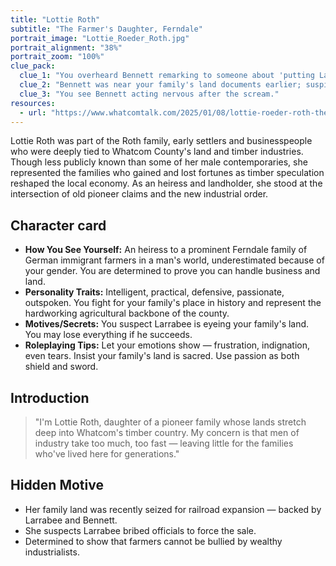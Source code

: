 ```yaml
---
title: "Lottie Roth"
subtitle: "The Farmer's Daughter, Ferndale"
portrait_image: "Lottie_Roeder_Roth.jpg"
portrait_alignment: "38%"
portrait_zoom: "100%"
clue_pack:
  clue_1: "You overheard Bennett remarking to someone about 'putting Larrabee in his place.'"
  clue_2: "Bennett was near your family's land documents earlier; suspicious."
  clue_3: "You see Bennett acting nervous after the scream."
resources:
  - url: "https://www.whatcomtalk.com/2025/01/08/lottie-roeder-roth-the-history-and-aftermath-of-bellinghams-pioneer-historian/"
---
```


Lottie Roth was part of the Roth family, early settlers and businesspeople who were deeply tied to Whatcom County's land and timber industries. Though less publicly known than some of her male contemporaries, she represented the families who gained and lost fortunes as timber speculation reshaped the local economy. As an heiress and landholder, she stood at the intersection of old pioneer claims and the new industrial order.

## Character card

* **How You See Yourself:** An heiress to a prominent Ferndale family of German immigrant farmers in a man's world, underestimated because of your gender. You are determined to prove you can handle business and land.
* **Personality Traits:** Intelligent, practical, defensive, passionate, outspoken. You fight for your family's place in history and represent the hardworking agricultural backbone of the county.
* **Motives/Secrets:** You suspect Larrabee is eyeing your family's land. You may lose everything if he succeeds.
* **Roleplaying Tips:** Let your emotions show — frustration, indignation, even tears. Insist your family's land is sacred. Use passion as both shield and sword.

## Introduction

> "I'm Lottie Roth, daughter of a pioneer family whose lands stretch deep into Whatcom's timber country. My concern is that men of industry take too much, too fast — leaving little for the families who've lived here for generations."

## Hidden Motive

* Her family land was recently seized for railroad expansion — backed by Larrabee and Bennett.
* She suspects Larrabee bribed officials to force the sale.
* Determined to show that farmers cannot be bullied by wealthy industrialists.
